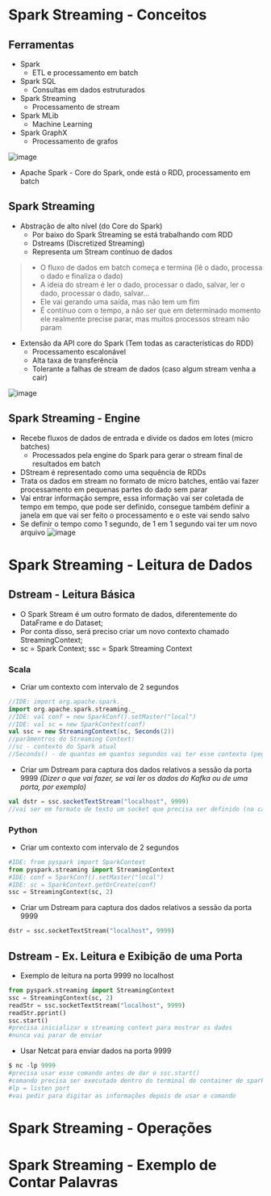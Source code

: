 # Spark Streaming - Conceitos
## Ferramentas
- Spark
  - ETL e processamento em batch
- Spark SQL
  - Consultas em dados estruturados
- Spark Streaming
  - Processamento de stream
- Spark MLib
  - Machine Learning
- Spark GraphX
  - Processamento de grafos
 
![image](https://github.com/Marinaafc/anotacoes-estudo/assets/107056644/29a9023b-41b8-4a2d-9da8-161deea2fbcf)
- Apache Spark - Core do Spark, onde está o RDD, processamento em batch

## Spark Streaming
- Abstração de alto nível (do Core do Spark)
  - Por baixo do Spark Streaming se está trabalhando com RDD
  - Dstreams (Discretized Streaming)
  - Representa um Stream contínuo de dados
> - O fluxo de dados em batch começa e termina (lê o dado, processa o dado e finaliza o dado)
> - A ideia do stream é ler o dado, processar o dado, salvar, ler o dado, processar o dado, salvar...
>  - Ele vai gerando uma saída, mas não tem um fim
>  - É contínuo com o tempo, a não ser que em determinado momento ele realmente precise parar, mas muitos processos stream não param
- Extensão da API core do Spark (Tem todas as características do RDD)
  - Processamento escalonável
  - Alta taxa de transferência
  - Tolerante a falhas de stream de dados (caso algum stream venha a cair)
 
![image](https://github.com/Marinaafc/anotacoes-estudo/assets/107056644/046c56f6-6ec0-4652-894e-c24a946efbd2)
## Spark Streaming - Engine
- Recebe fluxos de dados de entrada e divide os dados em lotes (micro batches)
  - Processados pela engine do Spark para gerar o stream final de resultados em batch
- DStream é representado como uma sequência de RDDs
- Trata os dados em stream no formato de micro batches, então vai fazer processamento em pequenas partes do dado sem parar
- Vai entrar informação sempre, essa informação vai ser coletada de tempo em tempo, que pode ser definido, consegue também definir a janela em que vai ser feito o processamento e o este vai sendo salvo
- Se definir o tempo como 1 segundo, de 1 em 1 segundo vai ter um novo arquivo
![image](https://github.com/Marinaafc/anotacoes-estudo/assets/107056644/e1400723-162a-401e-9363-cc3f39531d4d)

# Spark Streaming - Leitura de Dados
## Dstream - Leitura Básica
- O Spark Stream é um outro formato de dados, diferentemente do DataFrame e do Dataset;
- Por conta disso, será preciso criar um novo contexto chamado StreamingContext;
- sc = Spark Context; ssc = Spark Streaming Context

### Scala
- Criar um contexto com intervalo de 2 segundos

```scala
//IDE: import org.apache.spark._
import org.apache.spark.streaming._
//IDE: val conf = new SparkConf().setMaster("local")
//IDE: val sc = new SparkContext(conf)
val ssc = new StreamingContext(sc, Seconds(2))
//parâmentros do Streaming Context:
//sc - contexto do Spark atual
//Seconds() - de quantos em quantos segundos vai ter esse contexto (pegar os dados para fazer o processamento)
```
- Criar um Dstream para captura dos dados relativos a sessão da porta 9999 *(Dizer o que vai fazer, se vai ler os dados do Kafka ou de uma porta, por exemplo)*

```scala
val dstr = ssc.socketTextStream("localhost", 9999)
//vai ser em formato de texto um socket que precisa ser definido (no caso, é a porta 9999)
```
### Python 
- Criar um contexto com intervalo de 2 segundos

```python
#IDE: from pyspark import SparkContext
from pyspark.streaming import StreamingContext
#IDE: conf = SparkConf().setMaster("local")
#IDE: sc = SparkContext.getOrCreate(conf)
ssc = StreamingContext(sc, 2)
```
- Criar um Dstream para captura dos dados relativos a sessão da porta 9999

```python
dstr = ssc.socketTextStream("localhost", 9999)
```
## Dstream - Ex. Leitura e Exibição de uma Porta
- Exemplo de leitura na porta 9999 no localhost

```python
from pyspark.streaming import StreamingContext
ssc = StreamingContext(sc, 2)
readStr = ssc.socketTextStream("localhost", 9999)
readStr.pprint()
ssc.start()
#precisa inicializar o streaming context para mostrar os dados
#nunca vai parar de enviar
```
- Usar Netcat para enviar dados na porta 9999

```python
$ nc -lp 9999
#precisa usar esse comando antes de dar o ssc.start()
#comando precisa ser executado dentro do terminal do container de spark, porque é no localhost
#lp = listen port
#vai pedir para digitar as informações depois de usar o comando
```
# Spark Streaming - Operações

# Spark Streaming - Exemplo de Contar Palavras
